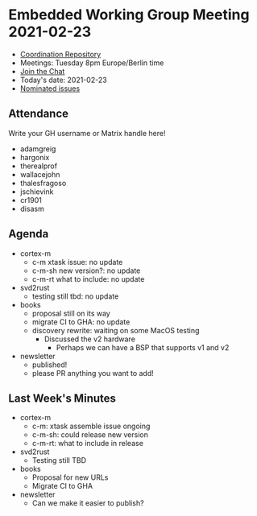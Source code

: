 # Embedded Working Group Meeting 2021-02-23

* [Coordination Repository]
* Meetings: Tuesday 8pm Europe/Berlin time
* [Join the Chat]
* Today's date: 2021-02-23
* [Nominated issues](https://github.com/search?q=org%3Arust-embedded+label%3Anominated+is%3Aopen&type=Issues)

[Coordination Repository]: https://github.com/rust-embedded/wg
[Join the Chat]: https://riot.im/app/#/room/#rust-embedded:matrix.org

## Attendance

Write your GH username or Matrix handle here!

* adamgreig
* hargonix
* therealprof
* wallacejohn
* thalesfragoso
* jschievink
* cr1901
* disasm

## Agenda

* cortex-m
    * c-m xtask issue: no update
    * c-m-sh new version?: no update
    * c-m-rt what to include: no update
* svd2rust
    * testing still tbd: no update
* books
    * proposal still on its way
    * migrate CI to GHA: no update
    * discovery rewrite: waiting on some MacOS testing
        * Discussed the v2 hardware
            * Perhaps we can have a BSP that supports v1 and v2
* newsletter
    * published!
    * please PR anything you want to add!

## Last Week's Minutes

* cortex-m
    * c-m: xtask assemble issue ongoing
    * c-m-sh: could release new version
    * c-m-rt: what to include in release
* svd2rust
    * Testing still TBD
* books
    * Proposal for new URLs
    * Migrate CI to GHA
* newsletter
    * Can we make it easier to publish?
